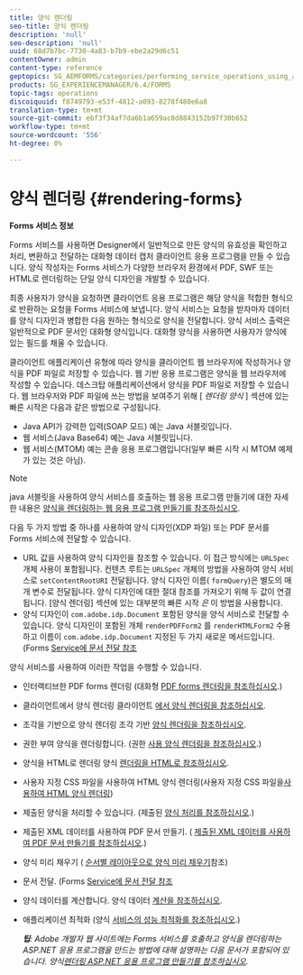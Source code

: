 ```yaml
---
title: 양식 렌더링
seo-title: 양식 렌더링
description: 'null'
seo-description: 'null'
uuid: 68d7b7bc-7730-4a83-b7b9-ebe2a29d6c51
contentOwner: admin
content-type: reference
geptopics: SG_AEMFORMS/categories/performing_service_operations_using_apis
products: SG_EXPERIENCEMANAGER/6.4/FORMS
topic-tags: operations
discoiquuid: f8749793-e53f-4812-a093-8278f480e6a8
translation-type: tm+mt
source-git-commit: ebf3f34af7da6b1a659ac8d8843152b97f30b652
workflow-type: tm+mt
source-wordcount: '556'
ht-degree: 0%

---
```



# 양식 렌더링 {#rendering-forms}

**Forms 서비스 정보**

Forms 서비스를 사용하면 Designer에서 일반적으로 만든 양식의 유효성을 확인하고 처리, 변환하고 전달하는 대화형 데이터 캡처 클라이언트 응용 프로그램을 만들 수 있습니다. 양식 작성자는 Forms 서비스가 다양한 브라우저 환경에서 PDF, SWF 또는 HTML로 렌더링하는 단일 양식 디자인을 개발할 수 있습니다.

최종 사용자가 양식을 요청하면 클라이언트 응용 프로그램은 해당 양식을 적합한 형식으로 반환하는 요청을 Forms 서비스에 보냅니다. 양식 서비스는 요청을 받자마자 데이터를 양식 디자인과 병합한 다음 원하는 형식으로 양식을 전달합니다. 양식 서비스 출력은 일반적으로 PDF 문서인 대화형 양식입니다. 대화형 양식을 사용하면 사용자가 양식에 있는 필드를 채울 수 있습니다.

클라이언트 애플리케이션 유형에 따라 양식을 클라이언트 웹 브라우저에 작성하거나 양식을 PDF 파일로 저장할 수 있습니다. 웹 기반 응용 프로그램은 양식을 웹 브라우저에 작성할 수 있습니다. 데스크탑 애플리케이션에서 양식을 PDF 파일로 저장할 수 있습니다. 웹 브라우저와 PDF 파일에 쓰는 방법을 보여주기 위해 [ *렌더링 양식* ] 섹션에 있는 빠른 시작은 다음과 같은 방법으로 구성됩니다.

* Java API가 강력한 입력(SOAP 모드) 예는 Java 서블릿입니다.
* 웹 서비스(Java Base64) 예는 Java 서블릿입니다.
* 웹 서비스(MTOM) 예는 콘솔 응용 프로그램입니다(일부 빠른 시작 시 MTOM 예제가 있는 것은 아님).

>[!NOTE]
>
>java 서블릿을 사용하여 양식 서비스를 호출하는 웹 응용 프로그램 만들기에 대한 자세한 내용은 [양식을 렌더링하는 웹 응용 프로그램 만들기를 참조하십시오](/help/forms/developing/creating-web-applications-renders-forms.md).

다음 두 가지 방법 중 하나를 사용하여 양식 디자인(XDP 파일) 또는 PDF 문서를 Forms 서비스에 전달할 수 있습니다.

* URL 값을 사용하여 양식 디자인을 참조할 수 있습니다. 이 접근 방식에는 `URLSpec` 개체 사용이 포함됩니다. 컨텐츠 루트는 `URLSpec` 개체의 방법을 사용하여 양식 서비스로 `setContentRootURI` 전달됩니다. 양식 디자인 이름( `formQuery`)은 별도의 매개 변수로 전달됩니다. 양식 디자인에 대한 절대 참조를 가져오기 위해 두 값이 연결됩니다. [양식 렌더링] 섹션에 있는 대부분의 빠른 시작 *은* 이 방법을 사용합니다.
* 양식 디자인이 `com.adobe.idp.Document` 포함된 양식을 양식 서비스로 전달할 수 있습니다. 양식 디자인이 포함된 개체 `renderPDFForm2` 를 `renderHTMLForm2` 수용하고 이름이 `com.adobe.idp.Document` 지정된 두 가지 새로운 메서드입니다. (Forms [Service에 문서 전달 참조](/help/forms/developing/passing-documents-forms-service.md)

양식 서비스를 사용하여 이러한 작업을 수행할 수 있습니다.

* 인터랙티브한 PDF forms 렌더링 (대화형 [PDF forms 렌더링을 참조하십시오](/help/forms/developing/rendering-interactive-pdf-forms.md).)
* 클라이언트에서 양식 렌더링 클라이언트 [에서 양식 렌더링을 참조하십시오](/help/forms/developing/rendering-forms-client.md).
* 조각을 기반으로 양식 렌더링 조각 기반 [양식 렌더링을 참조하십시오](/help/forms/developing/rendering-forms-based-fragments.md).
* 권한 부여 양식을 렌더링합니다. (권한 [사용 양식 렌더링을 참조하십시오](/help/forms/developing/rendering-rights-enabled-forms.md).)
* 양식을 HTML로 렌더링 양식 [렌더링을 HTML로 참조하십시오](/help/forms/developing/rendering-forms-html.md).
* 사용자 지정 CSS 파일을 사용하여 HTML 양식 렌더링(사용자 지정 CSS 파일을[사용하여 HTML 양식 렌더링](/help/forms/developing/rendering-html-forms-using-custom.md))
* 제출된 양식을 처리할 수 있습니다. (제출된 [양식 처리를 참조하십시오](/help/forms/developing/handling-submitted-forms.md).)
* 제출된 XML 데이터를 사용하여 PDF 문서 만들기. ( [제출된 XML 데이터를 사용하여 PDF 문서 만들기를 참조하십시오](/help/forms/developing/creating-pdf-documents-submitted-xml.md).)
* 양식 미리 채우기 ( [순서별 레이아웃으로 양식 미리 채우기](/help/forms/developing/prepopulating-forms-flowable-layouts.md)참조)
* 문서 전달. (Forms [Service에 문서 전달 참조](/help/forms/developing/passing-documents-forms-service.md)
* 양식 데이터를 계산합니다. 양식 데이터 [계산을 참조하십시오](/help/forms/developing/calculating-form-data.md).
* 애플리케이션 최적화 (양식 [서비스의 성능 최적화를 참조하십시오](/help/forms/developing/optimizing-performance-forms-service.md).)

   ***팁&#x200B;**: Adobe 개발자 웹 사이트에는 Forms 서비스를 호출하고 양식을 렌더링하는 ASP.NET 응용 프로그램을 만드는 방법에 대해 설명하는 다음 문서가 포함되어 있습니다. 양식[렌더링 ASP.NET 응용 프로그램 만들기를 참조하십시오](https://www.adobe.com/devnet/livecycle/articles/asp_net.html).*

